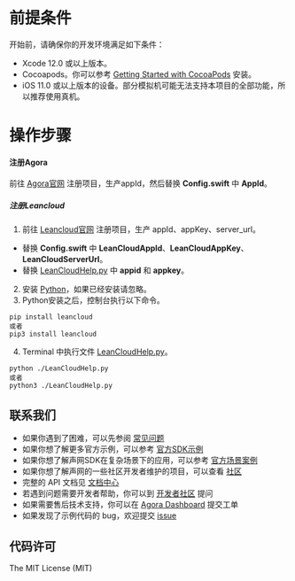 # 前提条件
开始前，请确保你的开发环境满足如下条件：
- Xcode 12.0 或以上版本。
- Cocoapods。你可以参考 [Getting Started with CocoaPods](https://guides.cocoapods.org/using/getting-started.html#getting-started) 安装。
- iOS 11.0 或以上版本的设备。部分模拟机可能无法支持本项目的全部功能，所以推荐使用真机。

# 操作步骤
#### 注册Agora
前往 [Agora官网](https://console.agora.io/) 注册项目，生产appId，然后替换 **Config.swift** 中 **AppId**。

##### 注册Leancloud
1. 前往 [Leancloud官网](https://www.leancloud.cn/) 注册项目，生产 appId、appKey、server_url。
- 替换 **Config.swift** 中 **LeanCloudAppId**、**LeanCloudAppKey**、**LeanCloudServerUrl**。
- 替换 [LeanCloudHelp.py](../LeanCloudHelp.py) 中 **appid** 和 **appkey**。
2. 安装 [Python](https://www.python.org/)，如果已经安装请忽略。
3. Python安装之后，控制台执行以下命令。
```
pip install leancloud
或者
pip3 install leancloud
```
4. Terminal 中执行文件 [LeanCloudHelp.py](../LeanCloudHelp.py)。
```
python ./LeanCloudHelp.py
或者
python3 ./LeanCloudHelp.py
```

## 联系我们

- 如果你遇到了困难，可以先参阅 [常见问题](https://docs.agora.io/cn/faq)
- 如果你想了解更多官方示例，可以参考 [官方SDK示例](https://github.com/AgoraIO)
- 如果你想了解声网SDK在复杂场景下的应用，可以参考 [官方场景案例](https://github.com/AgoraIO-usecase)
- 如果你想了解声网的一些社区开发者维护的项目，可以查看 [社区](https://github.com/AgoraIO-Community)
- 完整的 API 文档见 [文档中心](https://docs.agora.io/cn/)
- 若遇到问题需要开发者帮助，你可以到 [开发者社区](https://rtcdeveloper.com/) 提问
- 如果需要售后技术支持，你可以在 [Agora Dashboard](https://dashboard.agora.io) 提交工单
- 如果发现了示例代码的 bug，欢迎提交 [issue](https://github.com/AgoraIO-Usecase/InteractivePodcast/issues)

## 代码许可

The MIT License (MIT)
